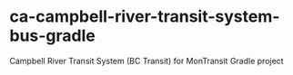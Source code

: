 # ca-campbell-river-transit-system-bus-gradle
Campbell River Transit System (BC Transit) for MonTransit Gradle project
